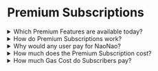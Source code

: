 # Premium Subscriptions

<details>

<summary>Which Premium Features are available today?</summary>

#### <mark style="color:green;">`oneliner`</mark>

Custom lists and notifications to discover and organize online events.

#### <mark style="color:blue;">`extended`</mark>

Here is a breakdown of premium features currently available.&#x20;

* Custom event lists. By default users can only have a single list. Premium Subscribers can have many custom lists in order to organize online events that they care about most. With this feature you can see all events in one place that are matching the interests you care about the most.
* Custom home feed. By default users see the latest events added to the platform regardless their host and category labels. Premium Subscribers can set their own home feed to one of their lists. With this feature the first thing you see when you open NaoNao is your favourite list.
* Opt-In list notifications. By default users do not see the notification badge in the sidebar once new events got added to the platform. Premium subscribers can choose for which of their lists to see the notification badge for. With this feature it is easy to see which events are about to happen.
* Longer event retention. By default users see events for the past week. Premium Subscribers see events for the past 3 months. With this feature you have a better point of reference of what happened in the past.&#x20;

</details>

<details>

<summary>How do Premium Subscriptions work?</summary>

#### <mark style="color:green;">`oneliner`</mark>

Every month users pay a subscription fee directly to content creators onchain.

#### <mark style="color:blue;">`extended`</mark>

In order to get access to premium features, users have to pay a subscription fee onchain. All value transfers happen in a peer-to-peer fashion without any intermediary or custodian. You do always own your funds, whether you are a producer or consumer. NaoNao will never have control over your money nor your private keys. When users want to subscribe for premium features, they have to sign a transaction against a smart contract that sends the subscription fee directly to the selected content creator. You choose which content creators to pay, which means you can directly say "thank you" to the content creators that added events to the platform which you enjoyed most. It is possible to send your subscription fee to 1, 2, or 3 content creators at the same time. The smart contracts facilitating the subscription process are deployed on various L2s so that you can choose your favourite network to transact.

And surprise, the rest of the month in which you subscribe for the first time is for free! If you subscribe for the first time on the 1st of April, then you pay for all of Mai and get the full month of April for free. If you subscribe on the 25th of April, then you pay for all of Mai and get the rest of the hand full of days in April for free.&#x20;

And surprise again, if you added at least 10 online events to the platform that all together generated at least 15 clicks on the event link, then you get a premium subscription for the current month for free as well!

</details>

<details>

<summary>Why would any user pay for NaoNao?</summary>

#### <mark style="color:green;">`oneliner`</mark>

Because users find value in discovering activities they did not know about before.

#### <mark style="color:blue;">`extended`</mark>

Users will find value in discovering online activities that they find interesting and enjoy participating in. This is about the human need to feel something. We are all looking for shared experiences. And usually people like more than one thing. It becomes convenient to organize personalized lists of events so that users can easily find what they are looking for in the moment. While anyone can use NaoNao for free, premium features to discover and organise shared experiences are reserved for premium subscribers. Once a user reaches the critical mass for joining events, users will be more likely to subscribe in order to discover more and organize in more convenient ways. For the majority of users out there, what matters is the value received in exchange for value paid for. NaoNao's mission here is to maximize the user's value received.&#x20;

Another angle here is [Retroactive-Public-Goods-Funding](https://medium.com/ethereum-optimism/retroactive-public-goods-funding-33c9b7d00f0c), which means that Premium Subscribers can directly say "thank you" to the content creators that brought the best online events to the platform.&#x20;

</details>

<details>

<summary>How much does the Premium Subscription cost?</summary>

#### <mark style="color:green;">`oneliner`</mark>

`0.003` ETH per month, which is 6 USD at an ETH price of 2000 USD.

#### <mark style="color:blue;">`extended`</mark>

The subscription fee is denominated in [ETH](https://ethereum.org/en/what-is-ethereum). The goal for the subscription fee is to not exceed the equivalent of 8 USD per month, considering the currently available feature set. With fluctuating ETH prices the amount of ETH required may be adjusted. Future feature sets changing the unit economics of NaoNao's business model may require further adjustments of the monthly subscription fee.

</details>

<details>

<summary>How much Gas Cost do Subscribers pay?</summary>

#### <mark style="color:green;">`oneliner`</mark>

Subscribers pay roughly 0.20 - 0.40 USD in Gas per month.

#### <mark style="color:blue;">`extended`</mark>

Paying for transactions when subscribing via `subThr` is the most expensive operation for users. This transaction splits payments for 3 content creators at the same time and consumes about `200,000` gas. On Arbitrum or Optimism, the napkin math equates to roughly 0.4 USD of a user's monthly gas cost to be a premium subscriber.&#x20;

```
200,000 * ( 0.5 + 0.5 ) = 200,000 gwei = 0.0002 ETH ( 0.4 USD @ 2000/ETH )
```

Note that directing your subscription fee to only 1 content creator reduces gas costs by roughly 50%, because the smart contract logic does then only have to split payments for 1 address instead of 2 or 3. Further note that these gas costs are expected to go down significantly in the future with L1 protocol upgrades like [EIP-4844](https://www.eip4844.com).

</details>

